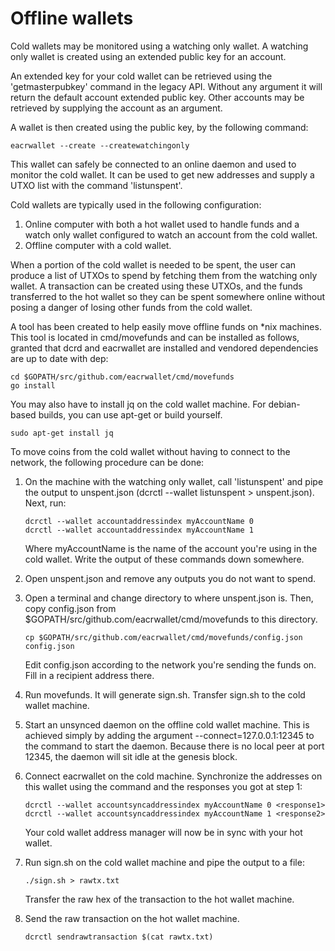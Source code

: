 # Offline wallets

Cold wallets may be monitored using a watching only wallet. A watching only 
wallet is created using an extended public key for an account.

An extended key for your cold wallet can be retrieved using the 'getmasterpubkey'
command in the legacy API. Without any argument it will return the default 
account extended public key. Other accounts may be retrieved by supplying the 
account as an argument.

A wallet is then created using the public key, by the following command:

```
eacrwallet --create --createwatchingonly
```

This wallet can safely be connected to an online daemon and used to monitor the 
cold wallet. It can be used to get new addresses and supply a UTXO list with 
the command 'listunspent'.

Cold wallets are typically used in the following configuration:
1. Online computer with both a hot wallet used to handle funds and a 
    watch only wallet configured to watch an account from the cold wallet.
2. Offline computer with a cold wallet.

When a portion of the cold wallet is needed to be spent, the user can produce 
a list of UTXOs to spend by fetching them from the watching only wallet. A 
transaction can be created using these UTXOs, and the funds transferred to the 
hot wallet so they can be spent somewhere online without posing a danger of 
losing other funds from the cold wallet.

A tool has been created to help easily move offline funds on *nix machines. 
This tool is located in cmd/movefunds and can be installed as follows, 
granted that dcrd and eacrwallet are installed and vendored dependencies 
are up to date with dep:

```
cd $GOPATH/src/github.com/eacrwallet/cmd/movefunds
go install
```

You may also have to install jq on the cold wallet machine. For debian-based 
builds, you can use apt-get or build yourself.

```
sudo apt-get install jq
```

To move coins from the cold wallet without having to connect to the network, 
the following procedure can be done:

1. On the machine with the watching only wallet, call 'listunspent' and pipe 
    the output to unspent.json (dcrctl --wallet listunspent > unspent.json). 
	Next, run:
	```
	dcrctl --wallet accountaddressindex myAccountName 0
	dcrctl --wallet accountaddressindex myAccountName 1
	```
	Where myAccountName is the name of the account you're using in the 
	cold wallet. Write the output of these commands down somewhere.
	
2. Open unspent.json and remove any outputs you do not want to spend.

3. Open a terminal and change directory to where unspent.json is. Then, copy 
    config.json from $GOPATH/src/github.com/eacrwallet/cmd/movefunds to 
	this directory.
	```
	cp $GOPATH/src/github.com/eacrwallet/cmd/movefunds/config.json config.json
	```
    Edit config.json according to the network you're sending the funds on. 
    Fill in a recipient address there.

4. Run movefunds. It will generate sign.sh. Transfer sign.sh to the cold 
    wallet machine.

5. Start an unsynced daemon on the offline cold wallet machine. This is 
    achieved simply by adding the argument --connect=127.0.0.1:12345 to the 
	command to start the daemon. Because there is no local peer at port 
	12345, the daemon will sit idle at the genesis block.
	
6. Connect eacrwallet on the cold machine. Synchronize the addresses on this 
    wallet using the command and the responses you got at step 1:
	```
	dcrctl --wallet accountsyncaddressindex myAccountName 0 <response1>
	dcrctl --wallet accountsyncaddressindex myAccountName 1 <response2>
	```
	Your cold wallet address manager will now be in sync with your hot 
	wallet.
	
7. Run sign.sh on the cold wallet machine and pipe the output to a file:
    ```
	./sign.sh > rawtx.txt
    ```
	Transfer the raw hex of the transaction to the hot wallet machine.
	
8. Send the raw transaction on the hot wallet machine.
    ```
	dcrctl sendrawtransaction $(cat rawtx.txt)
    ```
